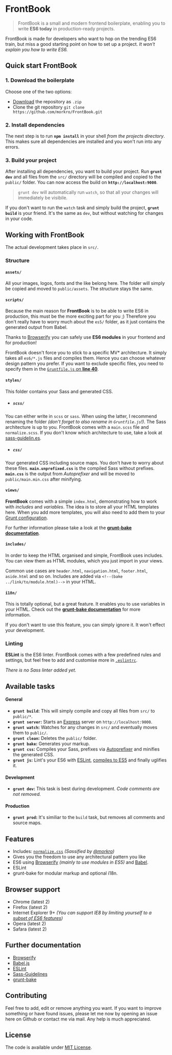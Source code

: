 # FrontBook
> FrontBook is a small and modern frontend boilerplate, enabling you to write **ES6 today** in production-ready projects.

FrontBook is made for developers who want to hop on the trending ES6 train, but miss a good starting point on how to set up a project. _It won't explain you how to write ES6._



## Quick start FrontBook
### 1. Download the boilerplate
Choose one of the two options:

* [Download](https://github.com/morkro/FrontBook/archive/master.zip) the repository as `.zip`
* Clone the git repository `git clone https://github.com/morkro/FrontBook.git`

### 2. Install dependencies
The next step is to run **`npm install`** in your shell _from the projects directory_. This makes sure all dependencies are installed and you won't run into any errors.

### 3. Build your project

After installing all dependencies, you want to build your project. Run **`grunt dev`** and all files from the `src/` directory will be compiled and copied to the `public/` folder. You can now access the build on **`http://localhost:9000`**.

> `grunt dev` will automatically run `watch`, so that all your changes will immediately
be visibile.

If you don't want to run the `watch` task and simply build the project, **`grunt build`** is your friend. It's the same as `dev`, but without watching for changes in your code.



## Working with FrontBook

The actual development takes place in `src/`.

### Structure

#### `assets/`
All your images, logos, fonts and the like belong here. The folder will simply be copied and moved to `public/assets`. The structure stays the same.

#### `scripts/`
Because the main reason for **FrontBook** is to be able to write ES6 in production, this must be the more exciting part for you ;) Therefore you don't really have to worry much about the `es5/` folder, as it just contains the generated output from Babel.

Thanks to [Browserify](http://browserify.org/) you can safely use **ES6 modules** in your frontend and for production!

FrontBook doesn't force you to stick to a specific MV* architecture. It simply takes all `es6/*.js` files and compiles them. Hence you can choose whatever design pattern you prefer. If you want to exclude specific files, you need to specify them in the [`Gruntfile.js` on **line 40**](https://github.com/morkro/FrontBook/blob/master/Gruntfile.js#L40).


#### `styles/`
This folder contains your Sass and generated CSS.

- ##### `scss/`
You can either write in `scss` or `sass`. When using the latter, I recommend renaming the folder _(don't forget to also rename in `Gruntfile.js`!)_.
The Sass architecture is up to you. FrontBook comes with a `main.scss` file and `normalize.scss`.  If you don't know which architecture to use, take a look at [sass-guidelin.es](http://www.sass-guidelin.es).

- ##### `css/`
Your generated CSS including source maps. You don't have to worry about these files.
**`main.unprefixed.css`** is the compiled Sass without prefixes.
**`main.css`** is the output from _Autoprefixer_ and will be moved to `public/main.min.css` after  minifying.

#### `views/`
**FrontBook** comes with a simple `index.html`, demonstrating how to work with _includes_ and _variables_. The idea is to store all your HTML templates here. When you add more templates, you will also need to add them to your [Grunt configuration](https://github.com/morkro/FrontBook/blob/master/Gruntfile.js#L111).

For further information please take a look at the [**grunt-bake documentation**](https://github.com/MathiasPaumgarten/grunt-bake).

#### `includes/`
In order to keep the HTML organised and simple, FrontBook uses includes. You can view them as HTML modules, which you just import in your views.

Common use cases are `header.html`, `navigation.html`, `footer.html`, `aside.html` and so on.
Includes are added via `<!--(bake ../link/to/module.html)-->` in your HTML.

#### `i18n/`
This is totally optional, but a great feature. It enables you to use variables in your HTML. Check out the [**grunt-bake documentation**](https://github.com/MathiasPaumgarten/grunt-bake) for more information.

If you don't want to use this feature, you can simply ignore it. It won't effect your development.

### Linting
**ESLint** is the ES6 linter. FrontBook comes with a few predefined rules and settings, but feel free to add and customise more in [`.eslintrc`](https://github.com/morkro/FrontBook/blob/master/.eslintrc).

_There is no Sass linter added yet._



## Available tasks

#### General
- **`grunt build`:** This will simply compile and copy all files from `src/` to `public/*`.
- **`grunt server`:** Starts an [Express](http://expressjs.com/) server on `http://localhost:9000`.
- **`grunt watch`:** Watches for any changes in `src/` and eventually moves them to `public/`.
- **`grunt clean`:** Deletes the `public/` folder.
- **`grunt bake`:** Generates your markup.
- **`grunt css`:** Compiles your Sass, prefixes via [Autoprefixer](https://github.com/nDmitry/grunt-autoprefixer) and minifies the generated CSS.
- **`grunt js`:** Lint's your ES6 with [ESLint](https://github.com/sindresorhus/grunt-eslint), [compiles to ES5](https://github.com/jmreidy/grunt-browserify) and finally uglifies it.

#### Development

- **`grunt dev`:** This task is best during development. _Code comments are not removed._

#### Production

- **`grunt prod`:** It's similiar to the `build` task, but removes all comments and source maps.



## Features
- Includes: [`normalize.css`](http://necolas.github.io/normalize.css/) _(Sassified by [@morkro](https://github.com/morkro))_
- Gives you the freedom to use any architectural pattern you like
- ES6 using [Browserify](http://browserify.org/) _(mainly to use modules in ES5)_ and [Babel](https://babeljs.io/).
- ESLint
- grunt-bake for modular markup and optional i18n.



## Browser support
- Chrome (latest 2)
- Firefox (latest 2)
- Internet Explorer 9+ _(You can support IE8 by limiting yourself to a [subset of ES6 features](http://babeljs.io/docs/advanced/caveats/))_
- Opera (latest 2)
- Safara (latest 2)



## Further documentation
- [Browserify](http://browserify.org)
- [Babel.js](http://babeljs.io)
- [ESLint](http://eslint.org)
- [Sass-Guidelines](http://www.sass-guidelin.es)
- [grunt-bake](https://github.com/MathiasPaumgarten/grunt-bake)



## Contributing
Feel free to add, edit or remove anything you want.
If you want to improve something or have found issues, please let me now by opening an issue here on Github or contact me via mail. Any help is much appreciated.



## License
The code is available under [MIT License](https://github.com/morkro/FrontBook/blob/master/LICENSE).
